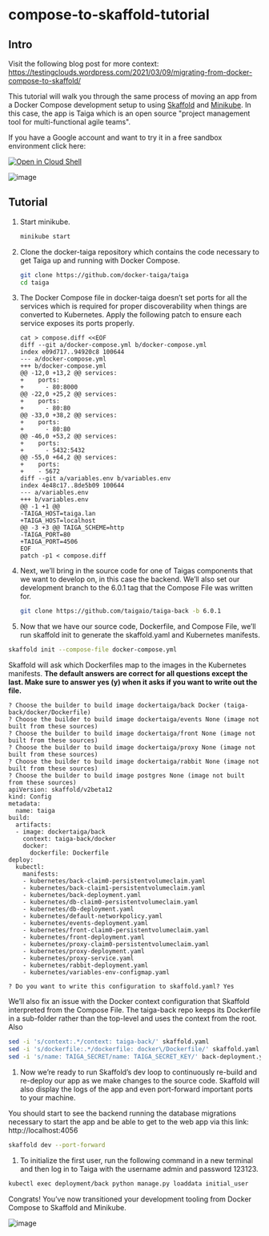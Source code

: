 # compose-to-skaffold-tutorial

## Intro

Visit the following blog post for more context:
https://testingclouds.wordpress.com/2021/03/09/migrating-from-docker-compose-to-skaffold/

This tutorial will walk you through the same process of moving an app from a Docker Compose development setup to using [Skaffold](https://skaffold.dev) and [Minikube](https://minikube.sigs.k8s.io/docs/). In this case, the app is Taiga which is an open source "project management tool for multi-functional agile teams".

If you have a Google account and want to try it in a free sandbox environment click here:

[![Open in Cloud Shell](https://gstatic.com/cloudssh/images/open-btn.svg)](https://ssh.cloud.google.com/cloudshell/editor?cloudshell_git_repo=https%3A%2F%2Fgithub.com%2Fviglesiasce%2Fcompose-to-skaffold-tutorial&cloudshell_workspace=.&cloudshell_tutorial=README.md)

![image](https://user-images.githubusercontent.com/410279/110428648-7a2d4380-805e-11eb-8744-8ded85136b5d.png)

## Tutorial

1. Start minikube.

    ```sh
    minikube start
    ```

1. Clone the docker-taiga repository which contains the code necessary to get Taiga up and running with Docker Compose.
 
    ```sh
    git clone https://github.com/docker-taiga/taiga
    cd taiga
    ```

1. The Docker Compose file in docker-taiga doesn’t set ports for all the services which is required for proper discoverability when things are converted to Kubernetes. Apply the following patch to ensure each service exposes its ports properly.

    ```shell
    cat > compose.diff <<EOF
    diff --git a/docker-compose.yml b/docker-compose.yml
    index e09d717..94920c8 100644
    --- a/docker-compose.yml
    +++ b/docker-compose.yml
    @@ -12,0 +13,2 @@ services:
    +    ports:
    +      - 80:8000
    @@ -22,0 +25,2 @@ services:
    +    ports:
    +      - 80:80
    @@ -33,0 +38,2 @@ services:
    +    ports:
    +      - 80:80
    @@ -46,0 +53,2 @@ services:
    +    ports:
    +      - 5432:5432
    @@ -55,0 +64,2 @@ services:
    +    ports:
    +    - 5672
    diff --git a/variables.env b/variables.env
    index 4e48c17..8de5b09 100644
    --- a/variables.env
    +++ b/variables.env
    @@ -1 +1 @@
    -TAIGA_HOST=taiga.lan
    +TAIGA_HOST=localhost
    @@ -3 +3 @@ TAIGA_SCHEME=http
    -TAIGA_PORT=80
    +TAIGA_PORT=4506
    EOF
    patch -p1 < compose.diff
    ```

1. Next, we’ll bring in the source code for one of Taigas components that we want to develop on, in this case the backend. We’ll also set our development branch to the 6.0.1 tag that the Compose File was written for.

    ```sh
    git clone https://github.com/taigaio/taiga-back -b 6.0.1
    ```

1. Now that we have our source code, Dockerfile, and Compose File, we’ll run skaffold init to generate the skaffold.yaml and Kubernetes manifests.

  ```sh
  skaffold init --compose-file docker-compose.yml
  ```
  
  Skaffold will ask which Dockerfiles map to the images in the Kubernetes manifests.
  **The default answers are correct for all questions except the last. Make sure to answer yes (y) when it asks if you want to write out the file.**

  
  ```
  ? Choose the builder to build image dockertaiga/back Docker (taiga-back/docker/Dockerfile)
  ? Choose the builder to build image dockertaiga/events None (image not built from these sources)
  ? Choose the builder to build image dockertaiga/front None (image not built from these sources)
  ? Choose the builder to build image dockertaiga/proxy None (image not built from these sources)
  ? Choose the builder to build image dockertaiga/rabbit None (image not built from these sources)
  ? Choose the builder to build image postgres None (image not built from these sources)
  apiVersion: skaffold/v2beta12
  kind: Config
  metadata:
    name: taiga
  build:
    artifacts:
    - image: dockertaiga/back
      context: taiga-back/docker
      docker:
        dockerfile: Dockerfile
  deploy:
    kubectl:
      manifests:
      - kubernetes/back-claim0-persistentvolumeclaim.yaml
      - kubernetes/back-claim1-persistentvolumeclaim.yaml
      - kubernetes/back-deployment.yaml
      - kubernetes/db-claim0-persistentvolumeclaim.yaml
      - kubernetes/db-deployment.yaml
      - kubernetes/default-networkpolicy.yaml
      - kubernetes/events-deployment.yaml
      - kubernetes/front-claim0-persistentvolumeclaim.yaml
      - kubernetes/front-deployment.yaml
      - kubernetes/proxy-claim0-persistentvolumeclaim.yaml
      - kubernetes/proxy-deployment.yaml
      - kubernetes/proxy-service.yaml
      - kubernetes/rabbit-deployment.yaml
      - kubernetes/variables-env-configmap.yaml

  ? Do you want to write this configuration to skaffold.yaml? Yes
  ```

  We’ll also fix an issue with the Docker context configuration that Skaffold interpreted from the Compose File. The taiga-back repo keeps its Dockerfile in a sub-folder rather than the top-level and uses the context from the root. Also

  ```sh
  sed -i 's/context:.*/context: taiga-back/' skaffold.yaml
  sed -i 's/dockerfile:.*/dockerfile: docker\/Dockerfile/' skaffold.yaml
  sed -i 's/name: TAIGA_SECRET/name: TAIGA_SECRET_KEY/' back-deployment.yaml
  ```

1. Now we’re ready to run Skaffold’s dev loop to continuously re-build and re-deploy our app as we make changes to the source code. Skaffold will also display the logs of the app and even port-forward important ports to your machine.

  You should start to see the backend running the database migrations necessary to start the app and be able to get to the web app via this link: http://localhost:4056

  ```sh
  skaffold dev --port-forward
  ```
  
1. To initialize the first user, run the following command in a new terminal and then log in to Taiga with the username admin and password 123123.

```sh
kubectl exec deployment/back python manage.py loaddata initial_user
```

Congrats! You’ve now transitioned your development tooling from Docker Compose to Skaffold and Minikube.

![image](https://user-images.githubusercontent.com/410279/110429760-3fc4a600-8060-11eb-8e25-bc2faa702c42.png)

